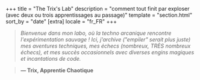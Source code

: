+++
title = "The Trix's Lab"
description = "comment tout finit par exploser (avec deux ou trois apprentissages au passage)"
template = "section.html"
sort_by = "date"
[extra]
locale = "fr_FR"
+++

> _Bienvenue dans mon labo, où la techno arcanique rencontre l'expérimentation sauvage ! Ici, j'archive ("empiler" serait plus juste) mes aventures techniques, mes échecs (nombreux, TRÈS nombreux échecs), et mes succès occasionnels avec diverses engins magiques et incantations de code._

> **— Trix, Apprentie Chaotique**
